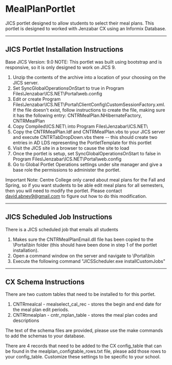 # MealPlanPortlet
JICS portlet designed to allow students to select their meal plans.  This portlet is designed to worked with Jenzabar CX using an Informix Database.

-------------------------------------------------------------------------------
JICS Portlet Installation Instructions
-------------------------------------------------------------------------------

Base JICS Version: 9.0
NOTE: This portlet was built using bootstrap and is responsive, so it is only 
designed to work on JICS 9.

1. Unzip the contents of the archive into a location of your choosing on the
 JICS server.
2. Set SyncGlobalOperationsOnStart to true in Program Files\Jenzabar\ICS.NET\Portal\web.config
3. Edit or create Program Files\Jenzabar\ICS.NET\Portal\ClientConfig\CustomSessionFactory.xml. 
If the file doesn't exist, follow instructions to create the file, making sure it has the following entry:
	<SessionFactory>CNTRMealPlan.NHibernateFactory, CNTRMealPlan</SessionFactory>
5. Copy Compiled\ICS.NET\ into Program Files\Jenzabar\ICS.NET\
6. Copy the CNTRMealPlan.ldf and CNTRMealPlan.vbs to your JICS server and 
execute CNTRTabDropDown.vbs there -- this should create two entries in AD LDS 
representing the PortletTemplate for this portlet
7. Visit the JICS site in a browser to cause the site to load
8. Once the portlet is setup, set SyncGlobalOperationsOnStart to false in 
Program Files\Jenzabar\ICS.NET\Portal\web.config
9. Go to Global Portlet Operations settings under site manager and give a base
 role the permissions to administer the portlet.

Important Note: Centre College only cared about meal plans for the Fall and
Spring, so if you want students to be able edit meal plans for all semesters,
then you will need to modify the portlet. Please contact david.abney9@gmail.com
to figure out how to do this modification. 


-------------------------------------------------------------------------------
JICS Scheduled Job Instructions
-------------------------------------------------------------------------------

There is a JICS scheduled job that emails all students

1. Makes sure the CNTRMealPlanEmail.dll file has been copied to the 
<JICSInstallDir>\Portal\bin folder (this should have been done in step 1 of the
portlet installation).
2. Open a command window on the server and navigate to 
<JICSInstallDir>\Portal\bin
3. Execute the following command "JICSScheduler.exe installCustomJobs"


-------------------------------------------------------------------------------
CX Schema Instructions
-------------------------------------------------------------------------------

There are two custom tables that need to be installed to for this portlet.

1. CNTRmealcal - mealselect_cal_rec - stores the begin and end date for the 
meal plan edit periods.
2. CNTRtmealplan - cntr_mplan_table - stores the meal plan codes and descriptions

The text of the schema files are provided, please use the make commands to add
the schemas to your database.

There are 4 records that need to be added to the CX config_table that can be 
found in the mealplan_configtable_rows.txt file, please add those rows to your
config_table.  Customize these settings to be specific to your school.
